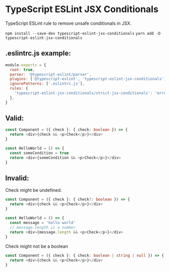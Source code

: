 # TypeScript ESLint JSX Conditionals

TypeScript ESLint rule to remove unsafe conditionals in JSX.

`npm install --save-dev typescript-eslint-jsx-conditionals`
`yarn add -D typescript-eslint-jsx-conditionals`

## .eslintrc.js example:

```js
module.exports = {
  root: true,
  parser: '@typescript-eslint/parser',
  plugins: ['@typescript-eslint', 'typescript-eslint-jsx-conditionals'],
  ignorePatterns: ['.eslintrc.js'],
  rules: {
    'typescript-eslint-jsx-conditionals/strict-jsx-conditionals': 'error',
  },
}
```

## Valid:

```ts
const Component = ({ check }: { check: boolean }) => {
  return <div>{check && <p>Check</p>}</div>
}
```

```ts
const HelloWorld = () => {
  const someCondition = true
  return <div>{someCondition && <p>Check</p>}</div>
}
```

## Invalid:

Check might be undefined.

```ts
const Component = ({ check }: { check?: boolean }) => {
  return <div>{check && <p>Check</p>}</div>
}
```

```ts
const HelloWorld = () => {
  const message = 'hello world'
  // message.length is a number
  return <div>{message.length && <p>Check</p>}</div>
}
```

Check might not be a boolean

```ts
const Component = ({ check }: { check: boolean | string | null }) => {
  return <div>{check && <p>Check</p>}</div>
}
```
